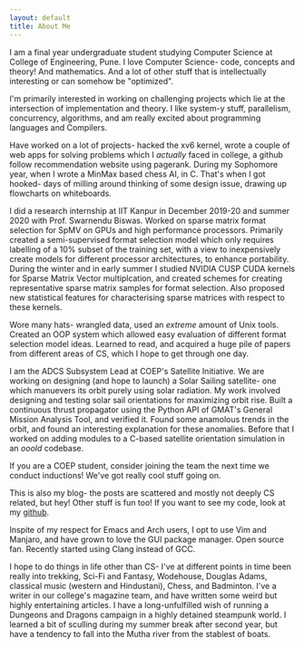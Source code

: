 ```yaml
---
layout: default
title: About Me
---
```


I am a final year undergraduate student studying Computer Science at College of
Engineering, Pune. I love Computer Science- code, concepts and theory! And
mathematics. And a lot of other stuff that is intellectually interesting or can
somehow be "optimized".

I'm primarily interested in working on challenging projects which lie at the
intersection of implementation and theory. I like system-y stuff, parallelism,
concurrency, algorithms, and am really excited about programming languages and
Compilers.

Have worked on a lot of projects- hacked the xv6 kernel, wrote a couple of web
apps for solving problems which I *actually* faced in college, a github follow
recommendation website using pagerank. During my Sophomore year, when I wrote a
MinMax based chess AI, in C. That's when I got hooked- days of milling around
thinking of some design issue, drawing up flowcharts on whiteboards.

I did a research internship at IIT Kanpur in December 2019-20 and summer 2020
with Prof. Swarnendu Biswas. Worked on sparse matrix format selection for SpMV on
GPUs and high performance processors. Primarily created a semi-supervised format
selection model which only requires labelling of a 10% subset of the training
set, with a view to inexpensively create models for different processor
architectures, to enhance portability. During the winter and in early summer I
studied NVIDIA CUSP CUDA kernels for Sparse Matrix Vector multiplcation, and
created schemes for creating representative sparse matrix samples for format
selection. Also proposed new statistical features for characterising sparse
matrices with respect to these kernels.

Wore many hats- wrangled data, used an *extreme* amount of Unix tools. Created
an OOP system which allowed easy evaluation of different format
selection model ideas. Learned to read, and acquired a huge pile of papers from
different areas of CS, which I hope to get through one day.

I am the ADCS Subsystem Lead at COEP's Satellite Initiative. We are working on
designing (and hope to launch) a Solar Sailing satellite- one which manuevers
its orbit purely using solar radiation. My work involved designing and testing
solar sail orientations for maximizing orbit rise. Built a continuous thrust
propagator using the Python API of GMAT's General Mission Analysis Tool, and
verified it. Found some anamolous trends in the orbit, and found an interesting
explanation for these anomalies. Before that I worked on adding modules to a
C-based satellite orientation simulation in an *ooold* codebase.

If you are a COEP student, consider joining the team the next time we conduct
inductions! We've got really cool stuff going on.

This is also my blog- the posts are scattered and mostly not deeply CS related,
but hey! Other stuff is fun too! If you want to see my code, look at my
[github](github.com/akshayrdeodhar).

Inspite of my respect for Emacs and Arch users, I opt to use Vim and Manjaro,
and have grown to love the GUI package manager. Open source fan. Recently
started using Clang instead of GCC.

I hope to do things in life other than CS- I've at different points in time been
really into trekking, Sci-Fi and Fantasy, Wodehouse, Douglas Adams, classical
music (western and Hindustani), Chess, and Badminton. I've a writer in our
college's magazine team, and have written some weird but highly entertaining
articles. I have a long-unfulfilled wish of running a Dungeons and Dragons
campaign in a highly detained steampunk world. I learned a bit of sculling
during my summer break after second year, but have a tendency to fall into the
Mutha river from the stablest of boats.
